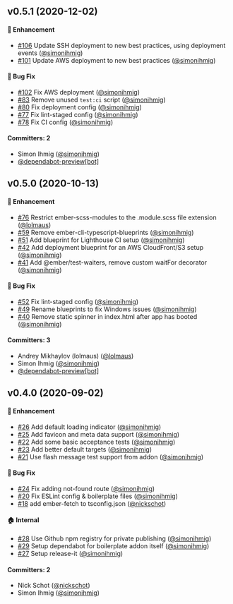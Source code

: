 ## v0.5.1 (2020-12-02)

#### :rocket: Enhancement
* [#106](https://github.com/kaliber5/k5-ember-boilerplate/pull/106) Update SSH deployment to new best practices, using deployment events ([@simonihmig](https://github.com/simonihmig))
* [#101](https://github.com/kaliber5/k5-ember-boilerplate/pull/101) Update AWS deployment to new best practices ([@simonihmig](https://github.com/simonihmig))

#### :bug: Bug Fix
* [#102](https://github.com/kaliber5/k5-ember-boilerplate/pull/102) Fix AWS deployment ([@simonihmig](https://github.com/simonihmig))
* [#83](https://github.com/kaliber5/k5-ember-boilerplate/pull/83) Remove unused `test:ci` script ([@simonihmig](https://github.com/simonihmig))
* [#80](https://github.com/kaliber5/k5-ember-boilerplate/pull/80) Fix deployment config ([@simonihmig](https://github.com/simonihmig))
* [#77](https://github.com/kaliber5/k5-ember-boilerplate/pull/77) Fix lint-staged config ([@simonihmig](https://github.com/simonihmig))
* [#78](https://github.com/kaliber5/k5-ember-boilerplate/pull/78) Fix CI config ([@simonihmig](https://github.com/simonihmig))

#### Committers: 2
- Simon Ihmig ([@simonihmig](https://github.com/simonihmig))
- [@dependabot-preview[bot]](https://github.com/apps/dependabot-preview)

## v0.5.0 (2020-10-13)

#### :rocket: Enhancement
* [#76](https://github.com/kaliber5/k5-ember-boilerplate/pull/76) Restrict ember-scss-modules to the .module.scss file extension ([@lolmaus](https://github.com/lolmaus))
* [#59](https://github.com/kaliber5/k5-ember-boilerplate/pull/59) Remove ember-cli-typescript-blueprints ([@simonihmig](https://github.com/simonihmig))
* [#51](https://github.com/kaliber5/k5-ember-boilerplate/pull/51) Add blueprint for Lighthouse CI setup ([@simonihmig](https://github.com/simonihmig))
* [#42](https://github.com/kaliber5/k5-ember-boilerplate/pull/42) Add deployment blueprint for an AWS CloudFront/S3 setup ([@simonihmig](https://github.com/simonihmig))
* [#41](https://github.com/kaliber5/k5-ember-boilerplate/pull/41) Add @ember/test-waiters, remove custom waitFor decorator ([@simonihmig](https://github.com/simonihmig))

#### :bug: Bug Fix
* [#52](https://github.com/kaliber5/k5-ember-boilerplate/pull/52) Fix lint-staged config ([@simonihmig](https://github.com/simonihmig))
* [#49](https://github.com/kaliber5/k5-ember-boilerplate/pull/49) Rename blueprints to fix Windows issues ([@simonihmig](https://github.com/simonihmig))
* [#40](https://github.com/kaliber5/k5-ember-boilerplate/pull/40) Remove static spinner in index.html after app has booted ([@simonihmig](https://github.com/simonihmig))

#### Committers: 3
- Andrey Mikhaylov (lolmaus) ([@lolmaus](https://github.com/lolmaus))
- Simon Ihmig ([@simonihmig](https://github.com/simonihmig))
- [@dependabot-preview[bot]](https://github.com/apps/dependabot-preview)

## v0.4.0 (2020-09-02)

#### :rocket: Enhancement
* [#26](https://github.com/kaliber5/k5-ember-boilerplate/pull/26) Add default loading indicator ([@simonihmig](https://github.com/simonihmig))
* [#25](https://github.com/kaliber5/k5-ember-boilerplate/pull/25) Add favicon and meta data support ([@simonihmig](https://github.com/simonihmig))
* [#22](https://github.com/kaliber5/k5-ember-boilerplate/pull/22) Add some basic acceptance tests ([@simonihmig](https://github.com/simonihmig))
* [#23](https://github.com/kaliber5/k5-ember-boilerplate/pull/23) Add better default targets ([@simonihmig](https://github.com/simonihmig))
* [#21](https://github.com/kaliber5/k5-ember-boilerplate/pull/21) Use flash message test support from addon ([@simonihmig](https://github.com/simonihmig))

#### :bug: Bug Fix
* [#24](https://github.com/kaliber5/k5-ember-boilerplate/pull/24) Fix adding not-found route ([@simonihmig](https://github.com/simonihmig))
* [#20](https://github.com/kaliber5/k5-ember-boilerplate/pull/20) Fix ESLint config & boilerplate files ([@simonihmig](https://github.com/simonihmig))
* [#18](https://github.com/kaliber5/k5-ember-boilerplate/pull/18) add ember-fetch to tsconfig.json ([@nickschot](https://github.com/nickschot))

#### :house: Internal
* [#28](https://github.com/kaliber5/k5-ember-boilerplate/pull/28) Use Github npm registry for private publishing ([@simonihmig](https://github.com/simonihmig))
* [#29](https://github.com/kaliber5/k5-ember-boilerplate/pull/29) Setup dependabot for boilerplate addon itself ([@simonihmig](https://github.com/simonihmig))
* [#27](https://github.com/kaliber5/k5-ember-boilerplate/pull/27) Setup release-it ([@simonihmig](https://github.com/simonihmig))

#### Committers: 2
- Nick Schot ([@nickschot](https://github.com/nickschot))
- Simon Ihmig ([@simonihmig](https://github.com/simonihmig))

